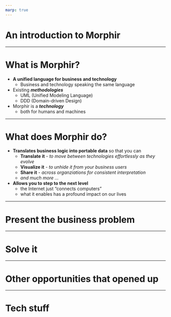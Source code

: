 ```yaml
---
marp: true
---
```


# An introduction to Morphir

---

# What is Morphir?

- **A unified language for business and technology**
  - Business and technology speaking the same language
- Existing ***methodologies***
  - UML (Unified Modeling Language)
  - DDD (Domain-driven Design)
- Morphir is a ***technology***
  - both for humans and machines

---

# What does Morphir do?

- **Translates business logic into portable data** so that you can
  - **Translate it** _- to move between technologies effortlessly as they evolve_
  - **Visualize it** _- to unhide it from your business users_
  - **Share it** _- across organziations for consistent interpretation_
  - _and much more ..._
- **Allows you to step to the next level**
  - the Internet just “connects computers”
  - what it enables has a profound impact on our lives


---

# Present the business problem

---

# Solve it

---

# Other opportunities that opened up

---

# Tech stuff